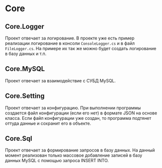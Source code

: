 # Core
## Core.Logger
Проект отвечает за логирование. В проекте уже есть пример реализации логирование в консоли 
`ConsoleLogger.cs`  и в файл `FileLogger.cs`. На примере их так же можно будет создать логирование в базу данных и т.п.
## Core.MySQL
Проект отвечает за взаимодействие с СУБД MySQL.
## Core.Setting
Проект отвечает за конфигурацию. При выполнении программы создается файл конфигурации (если его нет) в формате JSON на основе класса. 
Если файл конфигурации уже создан, то программа подтянет оттуда данные и сохранит его в объекте.
## Core.Sql
Проект отвечает за формирование запросов в базу данных. 
На данный момент реализован только массовое добавление записей в базу данных MySQL с помощью запроса INSERT INTO.
